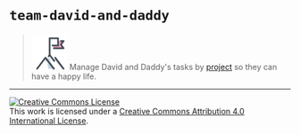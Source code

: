 # `team-david-and-daddy`

> [![team-mission][1]][3] Manage David and Daddy's tasks by [project][3] so they can have a happy life.

---

<a rel="license" href="http://creativecommons.org/licenses/by/4.0/"><img alt="Creative Commons License" style="border-width:0" src="https://i.creativecommons.org/l/by/4.0/88x31.png" /></a><br />This work is licensed under a <a rel="license" href="http://creativecommons.org/licenses/by/4.0/">Creative Commons Attribution 4.0 International License</a>.

[1]: .github/assets/img/icons8-mission-64.png
[2]: .github/assets/img/icons8-task-planning-64.png
[3]: https://github.com/gregswindle/team-david-and-daddy/projects
